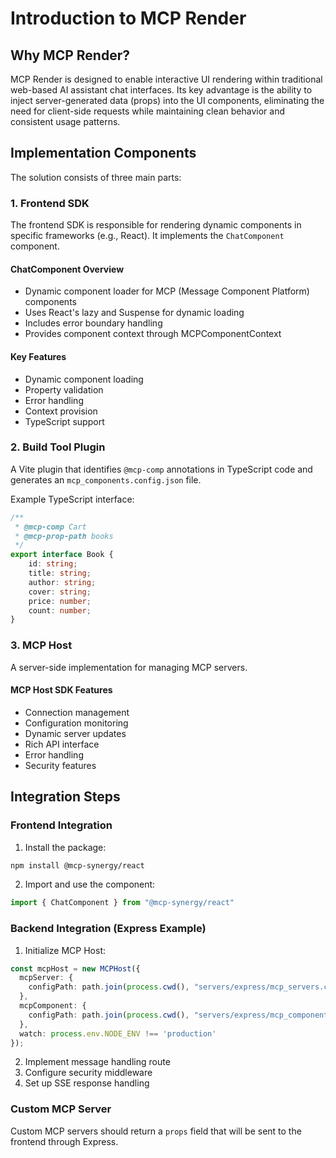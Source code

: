 # Introduction to MCP Render

## Why MCP Render?

MCP Render is designed to enable interactive UI rendering within traditional web-based AI assistant chat interfaces. Its key advantage is the ability to inject server-generated data (props) into the UI components, eliminating the need for client-side requests while maintaining clean behavior and consistent usage patterns.

## Implementation Components

The solution consists of three main parts:

### 1. Frontend SDK

The frontend SDK is responsible for rendering dynamic components in specific frameworks (e.g., React). It implements the `ChatComponent` component.

#### ChatComponent Overview
- Dynamic component loader for MCP (Message Component Platform) components
- Uses React's lazy and Suspense for dynamic loading
- Includes error boundary handling
- Provides component context through MCPComponentContext

#### Key Features
- Dynamic component loading
- Property validation
- Error handling
- Context provision
- TypeScript support

### 2. Build Tool Plugin

A Vite plugin that identifies `@mcp-comp` annotations in TypeScript code and generates an `mcp_components.config.json` file.

Example TypeScript interface:
```typescript
/**
 * @mcp-comp Cart
 * @mcp-prop-path books
 */
export interface Book { 
    id: string;    
    title: string;
    author: string;
    cover: string;
    price: number;
    count: number;
}
```

### 3. MCP Host

A server-side implementation for managing MCP servers.

#### MCP Host SDK Features
- Connection management
- Configuration monitoring
- Dynamic server updates
- Rich API interface
- Error handling
- Security features

## Integration Steps

### Frontend Integration

1. Install the package:
```bash
npm install @mcp-synergy/react
```

2. Import and use the component:
```typescript
import { ChatComponent } from "@mcp-synergy/react"
```

### Backend Integration (Express Example)

1. Initialize MCP Host:
```typescript
const mcpHost = new MCPHost({
  mcpServer: {
    configPath: path.join(process.cwd(), "servers/express/mcp_servers.config.json")
  },
  mcpComponent: {
    configPath: path.join(process.cwd(), "servers/express/mcp_components.config.json")
  },
  watch: process.env.NODE_ENV !== 'production'
});
```

2. Implement message handling route
3. Configure security middleware
4. Set up SSE response handling

### Custom MCP Server

Custom MCP servers should return a `props` field that will be sent to the frontend through Express. 